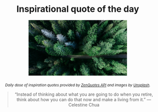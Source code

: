 
<div align="center">

# Inspirational quote of the day

<img src="./data/photo.jpeg" alt="Beautiful nature photo" width="320" height="180">

<sub><i>Daily dose of inspiration quotes provided by [ZenQuotes API](https://zenquotes.io/) and images by [Unsplash](https://unsplash.com/).</i></sub>


<blockquote>&ldquo;Instead of thinking about what you are going to do when you retire, think about how you can do that now and make a living from it.&rdquo; &mdash; <footer>Celestine Chua</footer></blockquote>

</div>
